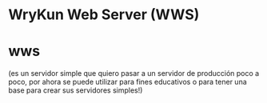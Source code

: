# WryKun Web Server (WWS)
# wws
(es un servidor simple que quiero pasar a un servidor de producción poco a poco, por ahora se puede utilizar para fines educativos o para tener una base para crear sus servidores simples!)
